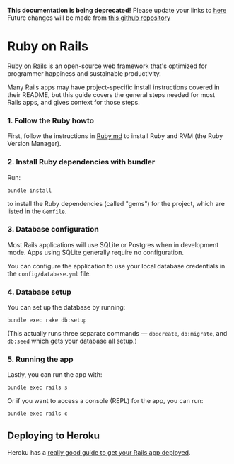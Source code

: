 **This documentation is being deprecated!**
Please update your links to [here](https://wiki.codeforamerica.org)
Future changes will be made from [this github repository](https://github.com/codeforamerica/cfa-wiki)


Ruby on Rails
=============

[Ruby on Rails](https://rubyonrails.org) is an open-source web framework that's optimized for programmer happiness and sustainable productivity.

Many Rails apps may have project-specific install instructions covered in their README, but this guide covers the general steps needed for most Rails apps, and gives context for those steps.

### 1. Follow the Ruby howto

First, follow the instructions in [Ruby.md](Ruby.md) to install Ruby and RVM (the Ruby Version Manager).

### 2. Install Ruby dependencies with bundler

Run:

    bundle install

to install the Ruby dependencies (called "gems") for the project, which are listed in the `Gemfile`.

### 3. Database configuration

Most Rails applications will use SQLite or Postgres when in development mode. Apps using SQLite generally require no configuration.

You can configure the application to use your local database credentials in the `config/database.yml` file.

### 4. Database setup

You can set up the database by running:

    bundle exec rake db:setup

(This actually runs three separate commands — `db:create`, `db:migrate`, and `db:seed` which gets your database all setup.)


### 5. Running the app

Lastly, you can run the app with:

    bundle exec rails s

Or if you want to access a console (REPL) for the app, you can run:

    bundle exec rails c


## Deploying to Heroku

Heroku has a [really good guide to get your Rails app deployed](https://devcenter.heroku.com/articles/getting-started-with-rails4).

